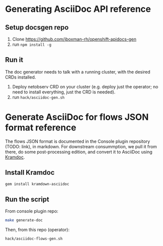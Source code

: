 # Generating AsciiDoc API reference

## Setup docsgen repo

1. Clone https://github.com/jboxman-rh/openshift-apidocs-gen
2. run `npm install -g`

## Run it

The doc generator needs to talk with a running cluster, with the desired CRDs installed.

1. Deploy netobserv CRD on your cluster (e.g. deploy just the operator; no need to install everything, just the CRD is needed).
2. run `hack/asciidoc-gen.sh`

# Generate AsciiDoc for flows JSON format reference

The flows JSON format is documented in the Console plugin repository (TODO: link), in markdown. For downstream consummption, we pull it from there, do some post-processing edition, and convert it to AsciiDoc using [Kramdoc](https://matthewsetter.com/technical-documentation/asciidoc/convert-markdown-to-asciidoc-with-kramdoc/).

## Install Kramdoc

```bash
gem install kramdown-asciidoc
```

## Run the script


From console plugin repo:

```bash
make generate-doc 
```

Then, from this repo (operator):

```bash
hack/asciidoc-flows-gen.sh 
```
